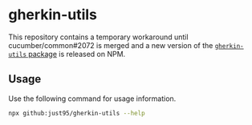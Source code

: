 # gherkin-utils

This repository contains a temporary workaround until cucumber/common#2072 is merged and a new version of the [`gherkin-utils` package](https://www.npmjs.com/package/@cucumber/gherkin-utils) is released on NPM.

## Usage

Use the following command for usage information.

```sh
npx github:just95/gherkin-utils --help
```
